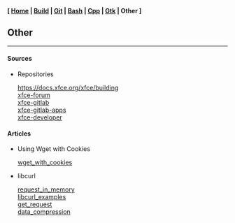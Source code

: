 <link href="style.css" rel="stylesheet"></link>

**[ [Home](00-Home.html) | [Build](05-Build.html) | [Git](10-Git.html) | [Bash](15-Bash.html) | [Cpp](25-Cpp.html) | [Gtk](30-Gtk.html) | Other ]**

## Other

---

#### Sources

* Repositories
    
    https://docs.xfce.org/xfce/building  
    [xfce-forum](https://forum.xfce.org/search.php?action=show_recent)  
    [xfce-gitlab](https://gitlab.xfce.org/xfce)  
    [xfce-gitlab-apps](https://gitlab.xfce.org/apps)  
    [xfce-developer](https://developer.xfce.org/)  


#### Articles

* Using Wget with Cookies
    
    [wget_with_cookies](https://www.apharmony.com/software-sagacity/2014/10/using-wget-with-cookies/)  

* libcurl
    
    [request_in_memory](https://everything.curl.dev/libcurl/examples/getinmem)  
    [libcurl_examples](https://curl.se/libcurl/c/example.html)  
    [get_request](https://gist.github.com/whoshuu/2dc858b8730079602044)  
    [data_compression](https://stackoverflow.com/questions/68207864/why-is-pythons-requests-10x-faster-than-cs-libcurl)  



<!--

#### Sources

* Repositories
    
    https://github.com/geany/geany/commits/master  
    https://github.com/universal-ctags/ctags  
    https://github.com/orgs/lxde/repositories  
    https://github.com/lxde/pcmanfm  
    https://github.com/lxde/libfm  
    https://github.com/orgs/raspberrypi-ui/repositories  
    https://github.com/orgs/lxqt/repositories  
    https://github.com/IgnorantGuru?tab=repositories  


-->


